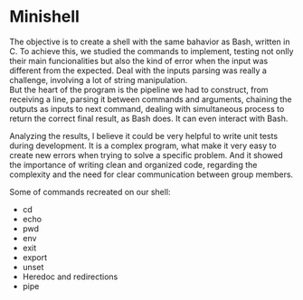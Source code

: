 # Minishell

The objective is to create a shell with the same bahavior as Bash, written in C.
To achieve this, we studied the commands to implement, testing not onlly their main funcionalities but also 
the kind of error when the input was different from the expected. 
Deal with the inputs parsing was really a challenge, involving a lot of string manipulation.  
But the heart of the program is the pipeline we had to construct, from receiving a line, parsing it between commands and arguments, chaining the outputs as inputs to next command, 
dealing with simultaneous process to return the correct final result, as Bash does. It can even interact with Bash.

Analyzing the results, I believe it could be very helpful to write unit tests during development. It is a complex program, what make it very easy to create new errors when trying to solve 
a specific problem. And it showed the importance of writing clean and organized code, regarding the complexity and the need for clear communication between group members. 

Some of commands recreated on our shell:
- cd
- echo
- pwd
- env
- exit
- export
- unset
- Heredoc and redirections
- pipe
